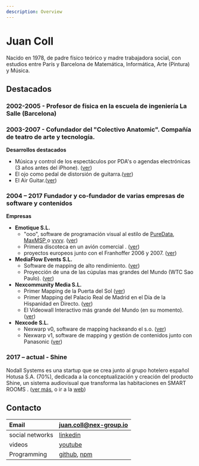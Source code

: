 ```yaml
---
description: Overview
---
```


# Juan Coll

Nacido en 1978, de padre físico teórico y madre trabajadora social, con estudios entre París y Barcelona de Matemática, Informática, Arte \(Pintura\) y Música. ​

## Destacados

### 2002-2005 - Profesor de física en la escuela de ingeniería La Salle \(Barcelona\)​

### **2003-2007** - Cofundador del  "Colectivo Anatomic". Compañía de teatro de arte y tecnología.

**Desarrollos destacados**

* Música y control de los espectáculos por PDA's o agendas electrónicas \(3 años antes del iPhone\). \([ver](programming/arte-y-tecnologia.md#pdas-instrumento-musical-y-control-de-espectaculos)\)
* El ojo como pedal de distorsión de guitarra.\([ver](programming/arte-y-tecnologia.md#eyes-guitar)\)
* El Air Guitar.\([ver](programming/arte-y-tecnologia.md#air-guitar)\)

### **2004 – 2017** Fundador y co-fundador de varias empresas de software y contenidos

**Empresas**

* **Emotique S.L.** 
  * "ooo", software de programación visual al estilo de [PureData](https://puredata.info/), [MaxMSP ](https://cycling74.com/)o [vvvv](https://vvvv.org/). \([ver](programming/ooo-programacion-visual.md)\)
  * Primera discoteca en un avión comercial . \([ver](timeline/empresas/emotique-sl/works.md#david-guetta-la-primera-discoteca-en-un-avion-de-pasajeros)\)
  * proyectos europeos junto con el Franhoffer 2006 y 2007. \([ver](timeline/empresas/emotique-sl/#proyectos-europeos)\)
* **MediaFlow Events S.L.**
  * Software de mapping de alto rendimiento. \([ver](programming/mediaflow.md)\)
  * Proyección de una de las cúpulas mas grandes del Mundo \(WTC Sao Paulo\). \([ver](timeline/empresas/mediaflow-events-sl/works.md#dome-world-trade-center-sao-paulo)\)
* **Nexcommunity Media S.L.**
  * Primer Mapping de la Puerta del Sol \([ver](timeline/empresas/nexcommunity-sl/works.md#mapping-puerta-del-sol-fin-de-anos)\)
  * Primer Mapping del Palacio Real de Madrid en el Día de la Hispanidad en Directo. \([ver](timeline/empresas/nexcommunity-sl/works.md#dia-de-la-hispanidad-mapping-palacio-real-madrid)\)
  * El Videowall Interactivo más grande del Mundo \(en su momento\). \([ver](timeline/empresas/nexcommunity-sl/works.md#video-wall-interactivo-ryath-trison)\)
* **Nexcode S.L.**
  * Nexwarp v0, software de mapping hackeando el s.o. \([ver](programming/nexwarp.md)\)
  * Nexwarp v1, software de mapping y gestión de contenidos junto con Panasonic \([ver](programming/nexwarp.md#new-concept-2-0)\)

### **2017 –  actual** - Shine

Nodall Systems es una startup que se crea junto al grupo hotelero español Hotusa S.A. \(70%\), dedicada a la conceptualización y creación del producto Shine, un sistema audiovisual que transforma las habitaciones en SMART ROOMS . \([ver más](timeline/empresas/nodall-systems-sl/), o ir a la [web](http://www.shinesmartroom.com/)\)

## Contacto

| Email | juan.coll@nex-group.io |
| :--- | :--- |
| social networks | [linkedin](https://www.linkedin.com/in/juan-coll-soler-50734566/) |
| videos | [youtube](https://www.youtube.com/channel/UCBT_9dB2qVp5YGFNQzZLxbg/) |
| Programming | [github](https://github.com/Juancoll), [npm](https://www.npmjs.com/package/nexjs) |

